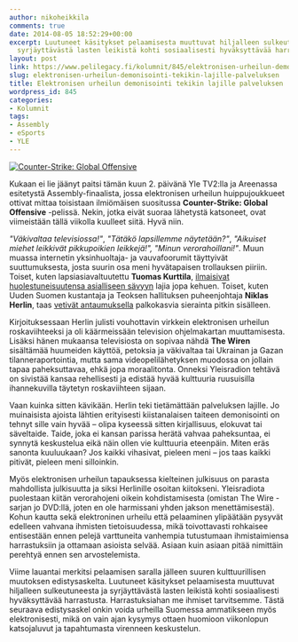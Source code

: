 ```yaml
---
author: nikoheikkila
comments: true
date: 2014-08-05 18:52:29+00:00
excerpt: Luutuneet käsitykset pelaamisesta muuttuvat hiljalleen sulkeutuneesta ja
  syrjäyttävästä lasten leikistä kohti sosiaalisesti hyväksyttävää harrastusta.
layout: post
link: https://www.pelilegacy.fi/kolumnit/845/elektronisen-urheilun-demonisointi-tekikin-lajille-palveluksen
slug: elektronisen-urheilun-demonisointi-tekikin-lajille-palveluksen
title: Elektronisen urheilun demonisointi tekikin lajille palveluksen
wordpress_id: 845
categories:
- Kolumnit
tags:
- Assembly
- eSports
- YLE
---
```


[![Counter-Strike: Global Offensive](/uploads/2014/08/cs_go_esports-1050x437.png)](/uploads/2014/08/cs_go_esports.png)

Kukaan ei lie jäänyt paitsi tämän kuun 2. päivänä Yle TV2:lla ja Areenassa esitetystä Assembly-finaalista, jossa elektronisen urheilun huippujoukkueet ottivat mittaa toisistaan ilmiömäisen suositussa **Counter-Strike: Global Offensive** -pelissä. Nekin, jotka eivät suoraa lähetystä katsoneet, ovat viimeistään tällä viikolla kuulleet siitä. Hyvä niin.

_"Väkivaltaa televisiossa!"_, _"Tätäkö lapsillemme näytetään?"_, _"Aikuiset miehet leikkivät pikkupoikien leikkejä!", "Minun verorahoillani!"_. Muun muassa internetin yksinhuoltaja- ja vauvafoorumit täyttyivät suuttumuksesta, josta suurin osa meni hyvätapaisen trollauksen piiriin. Toiset, kuten lapsiasiavaltuutettu **Tuomas Kurttila**, [ilmaisivat huolestuneisuutensa asialliseen sävyyn](http://blogi.lapsiasia.fi/2014/08/lets-play.html) lajia jopa kehuen. Toiset, kuten Uuden Suomen kustantaja ja Teoksen hallituksen puheenjohtaja **Niklas Herlin**, taas [vetivät antaumuksella](http://niklasherlin.puheenvuoro.uusisuomi.fi/173164-lapset-yle-nayttaa-juuri-nyt-k18-vakivaltaa) palkokasvia sierainta pitkin sisälleen.

Kirjoituksessaan Herlin julisti vouhottavin virkkein elektronisen urheilun roskaviihteeksi ja oli käärmeissään television ohjelmakartan muuttamisesta. Lisäksi hänen mukaansa televisiosta on sopivaa nähdä **The Wiren** sisältämää huumeiden käyttöä, petoksia ja väkivaltaa tai Ukrainan ja Gazan tilanneraportointia, mutta sama videopelilähetyksen muodossa on jollain tapaa paheksuttavaa, ehkä jopa moraalitonta. Onneksi Yleisradion tehtävä on sivistää kansaa rehellisesti ja edistää hyvää kulttuuria ruusuisilla ihannekuvilla täytetyn roskaviihteen sijaan.

Vaan kuinka sitten kävikään. Herlin teki tietämättään palveluksen lajille. Jo muinaisista ajoista lähtien erityisesti kiistanalaisen taiteen demonisointi on tehnyt sille vain hyvää – olipa kyseessä sitten kirjallisuus, elokuvat tai säveltaide. Taide, joka ei kansan parissa herätä vahvaa paheksuntaa, ei synnytä keskustelua eikä näin ollen vie kulttuuria eteenpäin. Miten eräs sanonta kuuluukaan? Jos kaikki vihasivat, pieleen meni – jos taas kaikki pitivät, pieleen meni silloinkin.

Myös elektronisen urheilun tapauksessa kielteinen julkisuus on parasta mahdollista julkisuutta ja siksi Herlinille osoitan kiitokseni. Yleisradiota puolestaan kiitän verorahojeni oikein kohdistamisesta (omistan The Wire -sarjan jo DVD:llä, joten en ole harmissani yhden jakson menettämisestä). Kohun kautta sekä elektroninen urheilu että pelaaminen ylipäätään pysyvät edelleen vahvana ihmisten tietoisuudessa, mikä toivottavasti rohkaisee entisestään ennen pelejä varttuneita vanhempia tutustumaan ihmistaimiensa harrastuksiin ja ottamaan asioista selvää. Asiaan kuin asiaan pitää nimittäin perehtyä ennen sen arvostelemista.

Viime lauantai merkitsi pelaamisen saralla jälleen suuren kulttuurillisen muutoksen edistysaskelta. Luutuneet käsitykset pelaamisesta muuttuvat hiljalleen sulkeutuneesta ja syrjäyttävästä lasten leikistä kohti sosiaalisesti hyväksyttävää harrastusta. Harrastuksiahan me ihmiset tarvitsemme. Tästä seuraava edistysaskel onkin voida urheilla Suomessa ammatikseen myös elektronisesti, mikä on vain ajan kysymys ottaen huomioon viikonlopun katsojaluvut ja tapahtumasta virenneen keskustelun.
